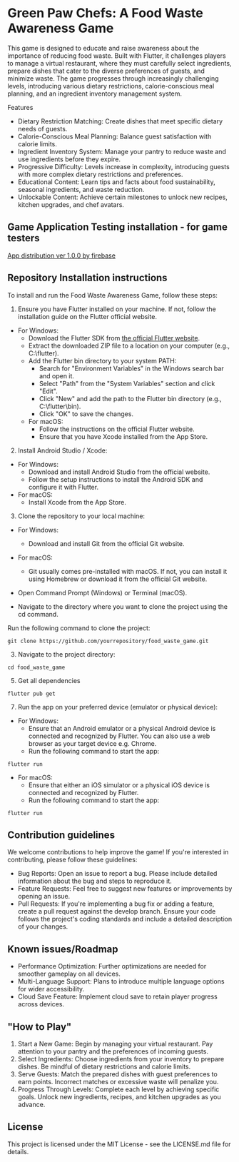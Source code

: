 # Green Paw Chefs: A Food Waste Awareness Game

This game is designed to educate and raise awareness about the importance of reducing food waste. Built with Flutter, it challenges players to manage a virtual restaurant, where they must carefully select ingredients, prepare dishes that cater to the diverse preferences of guests, and minimize waste. The game progresses through increasingly challenging levels, introducing various dietary restrictions, calorie-conscious meal planning, and an ingredient inventory management system.

Features
- Dietary Restriction Matching: Create dishes that meet specific dietary needs of guests.
- Calorie-Conscious Meal Planning: Balance guest satisfaction with calorie limits.
- Ingredient Inventory System: Manage your pantry to reduce waste and use ingredients before they expire.
- Progressive Difficulty: Levels increase in complexity, introducing guests with more complex dietary restrictions and preferences.
- Educational Content: Learn tips and facts about food sustainability, seasonal ingredients, and waste reduction.
- Unlockable Content: Achieve certain milestones to unlock new recipes, kitchen upgrades, and chef avatars.

## Game Application Testing installation - for game testers
[App distribution ver 1.0.0 by firebase](https://appdistribution.firebase.google.com/testerapps/1:740392261000:android:dbeeaeb31e68e89fe3163d/releases/5ccdjirmqaooo?utm_source=firebase-console)

## Repository Installation instructions

To install and run the Food Waste Awareness Game, follow these steps:
1. Ensure you have Flutter installed on your machine. If not, follow the installation guide on the Flutter official website.
- For Windows:
  - Download the Flutter SDK from [the official Flutter website](https://docs.flutter.dev/get-started/install).
  - Extract the downloaded ZIP file to a location on your computer (e.g., C:\flutter).
  - Add the Flutter bin directory to your system PATH:
    - Search for "Environment Variables" in the Windows search bar and open it.
    - Select "Path" from the "System Variables" section and click "Edit".
    - Click "New" and add the path to the Flutter bin directory (e.g., C:\flutter\bin).
    - Click "OK" to save the changes.
  - For macOS:
    - Follow the instructions on the official Flutter website.
    - Ensure that you have Xcode installed from the App Store.
2. Install Android Studio / Xcode:
 - For Windows:
   - Download and install Android Studio from the official website.
   - Follow the setup instructions to install the Android SDK and configure it with Flutter.
  - For macOS:
    - Install Xcode from the App Store.
3. Clone the repository to your local machine:
- For Windows:
  - Download and install Git from the official Git website.
- For macOS:
  - Git usually comes pre-installed with macOS. If not, you can install it using Homebrew or download it from the official Git website.
    
- Open Command Prompt (Windows) or Terminal (macOS).
- Navigate to the directory where you want to clone the project using the cd command.
  
Run the following command to clone the project:
```
git clone https://github.com/yourrepository/food_waste_game.git
```
3. Navigate to the project directory:
```
cd food_waste_game
```
5. Get all dependencies
```
flutter pub get
```
7. Run the app on your preferred device (emulator or physical device):
- For Windows:
  - Ensure that an Android emulator or a physical Android device is connected and recognized by Flutter. You can also use a web browser as your target device e.g. Chrome.
  - Run the following command to start the app:
```
flutter run
```
- For macOS:
  - Ensure that either an iOS simulator or a physical iOS device is connected and recognized by Flutter.
  - Run the following command to start the app:

```
flutter run
```

## Contribution guidelines
We welcome contributions to help improve the game! If you're interested in contributing, please follow these guidelines:

- Bug Reports: Open an issue to report a bug. Please include detailed information about the bug and steps to reproduce it.
- Feature Requests: Feel free to suggest new features or improvements by opening an issue.
- Pull Requests: If you're implementing a bug fix or adding a feature, create a pull request against the develop branch. Ensure your code follows the project's coding standards and include a detailed description of your changes.

## Known issues/Roadmap
- Performance Optimization: Further optimizations are needed for smoother gameplay on all devices.
- Multi-Language Support: Plans to introduce multiple language options for wider accessibility.
- Cloud Save Feature: Implement cloud save to retain player progress across devices.

## "How to Play"
1. Start a New Game: Begin by managing your virtual restaurant. Pay attention to your pantry and the preferences of incoming guests.
2. Select Ingredients: Choose ingredients from your inventory to prepare dishes. Be mindful of dietary restrictions and calorie limits.
3. Serve Guests: Match the prepared dishes with guest preferences to earn points. Incorrect matches or excessive waste will penalize you.
4. Progress Through Levels: Complete each level by achieving specific goals. Unlock new ingredients, recipes, and kitchen upgrades as you advance.

## License
This project is licensed under the MIT License - see the LICENSE.md file for details.




